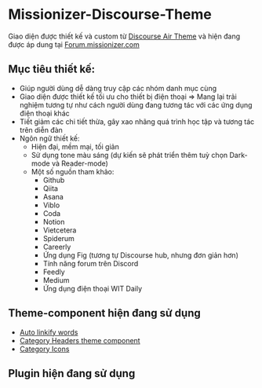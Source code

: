 # Missionizer-Discourse-Theme
Giao diện được thiết kế và custom từ [Discourse Air Theme](https://meta.discourse.org/t/discourse-air-theme/197703) và hiện đang được áp dung tại [Forum.missionizer.com](https://missionizer.agentc.asia/) 
## Mục tiêu thiết kế:
* Giúp người dùng dễ dàng truy cập các nhóm danh mục cùng
* Giao diện được thiết kế tối ưu cho thiết bị điện thoại => Mang lại trải nghiệm tương tự như cách người dùng đang tương tác với các ứng dụng điện thoại khác
* Tiết giảm các chi tiết thừa, gây xao nhãng quá trình học tập và tương tác trên diễn đàn
* Ngôn ngữ thiết kế:
    * Hiện đại, mềm mại, tối giản
    * Sử dụng tone màu sáng (dự kiến sẽ phát triển thêm tuỳ chọn Dark-mode và Reader-mode)
    * Một số nguồn tham khảo:
        * Github
        * Qiita
        * Asana
        * Viblo
        * Coda
        * Notion
        * Vietcetera
        * Spiderum
        * Careerly
        * Ứng dụng Fig (tương tự Discourse hub, nhưng đơn giản hơn)
        * Tính năng forum trên Discord
        * Feedly
        * Medium
        * Ứng dụng điện thoại WIT Daily
## Theme-component hiện đang sử dụng
* [Auto linkify words][def]
* [Category Headers theme component][def2]
* [Category Icons][def3]
## Plugin hiện đang sử dụng

[def]: https://meta.discourse.org/t/linkify-words-in-post-theme-component/82193
[def2]: https://meta.discourse.org/t/discourse-category-headers-theme-component/148682
[def3]: https://meta.discourse.org/t/category-icons/104683
